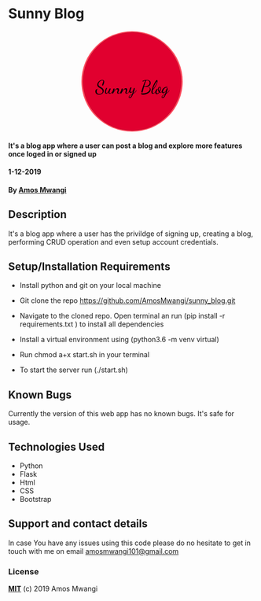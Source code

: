 # Sunny Blog

<img style="display: block !important;
margin-left: auto !important; 
margin-right: auto !important; 
cursor: pointer; 
border-radius: 50%;" src="./s.png" alt="">




#### It's a blog app where a user can post a blog and explore more features once loged in or signed up
#### 1-12-2019

#### By [Amos Mwangi](https://github.com/AmosMwangi)

## Description

It's a blog app where a user has the privildge of signing up, creating a blog, performing CRUD operation and even setup account credentials.

## Setup/Installation Requirements

* Install python and git  on your local machine
* Git clone the repo https://github.com/AmosMwangi/sunny_blog.git
* Navigate to the cloned repo. Open terminal an run (pip install -r requirements.txt ) to install all dependencies
* Install a virtual environment using (python3.6 -m venv virtual)

* Run chmod a+x start.sh in your terminal

* To start the server run (./start.sh)

## Known Bugs

Currently the version of this web app has no known bugs. It's safe for usage.

## Technologies Used

* Python
* Flask
* Html
* CSS
* Bootstrap

## Support and contact details

In case You have any issues using this code please do no hesitate to get in touch with me on email amosmwangi101@gmail.com

### License

**[MIT](./LICENSE)** (c) 2019 Amos Mwangi
